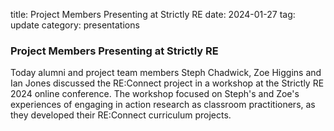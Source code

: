 title: Project Members Presenting at Strictly RE
date: 2024-01-27
tag: update
category: presentations

### Project Members Presenting at Strictly RE

Today alumni and project team members Steph Chadwick, Zoe Higgins and Ian Jones discussed the RE:Connect project in a workshop at the Strictly RE 2024 online conference. The workshop focused on Steph's and Zoe's experiences of engaging in action research as classroom practitioners, as they developed their RE:Connect curriculum projects.